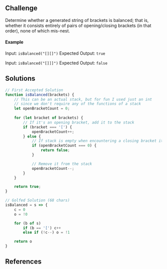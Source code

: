 ## Challenge
Determine whether a generated string of brackets is balanced;
that is, whether it consists entirely of pairs of opening/closing brackets (in that order),
none of which mis-nest.

#### Example
Input: `isBalanced("[][]")`
Expected Output: `true`

Input: `isBalanced("[]]]")`
Expected Output: `false`

## Solutions

```js
// First Accepted Solution
function isBalanced(brackets) {
    // This can be an actual stack, but for fun I used just an int
    // since we don't require any of the functions of a stack
    let openBracketCount = 0;
    
    for (let bracket of brackets) {
        // If it's an opening bracket, add it to the stack
        if (bracket === '[') {
            openBracketCount++;
        } else {
            // If stack is empty when encountering a closing bracket it's invalid
            if (openBracketCount === 0) {
                return false;
            }

            // Remove it from the stack
            openBracketCount--;
        }
    }

    return true;
}
```

```js
// Golfed Solution (68 chars)
isBalanced = s => {
    c = 0
    o = !0

    for (b of s)
        if (b == '[') c++
        else if (!c--) o = !1

    return o
}
```

## References
